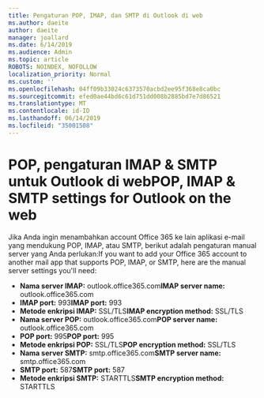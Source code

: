 ```yaml
---
title: Pengaturan POP, IMAP, dan SMTP di Outlook di web
ms.author: daeite
author: daeite
manager: joallard
ms.date: 6/14/2019
ms.audience: Admin
ms.topic: article
ROBOTS: NOINDEX, NOFOLLOW
localization_priority: Normal
ms.custom: ''
ms.openlocfilehash: 04ff09b33024c6373570acbd2ee95f368e8ca0bc
ms.sourcegitcommit: efed0ae44bd6c61d751dd008b2885bd7e7d86521
ms.translationtype: MT
ms.contentlocale: id-ID
ms.lasthandoff: 06/14/2019
ms.locfileid: "35001508"
---
```

# <a name="pop-imap--smtp-settings-for-outlook-on-the-web"></a><span data-ttu-id="2bd26-102">POP, pengaturan IMAP & SMTP untuk Outlook di web</span><span class="sxs-lookup"><span data-stu-id="2bd26-102">POP, IMAP & SMTP settings for Outlook on the web</span></span>

<span data-ttu-id="2bd26-103">Jika Anda ingin menambahkan account Office 365 ke lain aplikasi e-mail yang mendukung POP, IMAP, atau SMTP, berikut adalah pengaturan manual server yang Anda perlukan:</span><span class="sxs-lookup"><span data-stu-id="2bd26-103">If you want to add your Office 365 account to another mail app that supports POP, IMAP, or SMTP, here are the manual server settings you'll need:</span></span>
  
- <span data-ttu-id="2bd26-104">**Nama server IMAP:** outlook.office365.com</span><span class="sxs-lookup"><span data-stu-id="2bd26-104">**IMAP server name:** outlook.office365.com</span></span>
- <span data-ttu-id="2bd26-105">**IMAP port:** 993</span><span class="sxs-lookup"><span data-stu-id="2bd26-105">**IMAP port:** 993</span></span>
- <span data-ttu-id="2bd26-106">**Metode enkripsi IMAP:** SSL/TLS</span><span class="sxs-lookup"><span data-stu-id="2bd26-106">**IMAP encryption method:** SSL/TLS</span></span>
- <span data-ttu-id="2bd26-107">**Nama server POP:** outlook.office365.com</span><span class="sxs-lookup"><span data-stu-id="2bd26-107">**POP server name:** outlook.office365.com</span></span>  
- <span data-ttu-id="2bd26-108">**POP port:** 995</span><span class="sxs-lookup"><span data-stu-id="2bd26-108">**POP port:** 995</span></span>  
- <span data-ttu-id="2bd26-109">**Metode enkripsi POP:** SSL/TLS</span><span class="sxs-lookup"><span data-stu-id="2bd26-109">**POP encryption method:** SSL/TLS</span></span>  
- <span data-ttu-id="2bd26-110">**Nama server SMTP:** smtp.office365.com</span><span class="sxs-lookup"><span data-stu-id="2bd26-110">**SMTP server name:** smtp.office365.com</span></span>
- <span data-ttu-id="2bd26-111">**SMTP port:** 587</span><span class="sxs-lookup"><span data-stu-id="2bd26-111">**SMTP port:** 587</span></span>
- <span data-ttu-id="2bd26-112">**Metode enkripsi SMTP:** STARTTLS</span><span class="sxs-lookup"><span data-stu-id="2bd26-112">**SMTP encryption method:** STARTTLS</span></span>